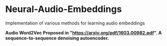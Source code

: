 # Neural-Audio-Embeddings
Implementation of various methods for learning audio embeddings

<b>Audio Word2Vec<b>
Proposed in "https://arxiv.org/pdf/1603.00982.pdf".
A sequence-to-sequence denoising autoencoder.

